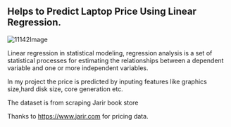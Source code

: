 ## Helps to Predict Laptop Price Using Linear Regression.
![11142Image](https://user-images.githubusercontent.com/72619886/141008670-5ba3ea3f-0b31-4d6d-952b-bb37d08da99f.png)

Linear regression in statistical modeling, regression analysis is a set of statistical processes for estimating the relationships between a dependent variable and one or more independent variables.

In my project the price is predicted by inputing features like graphics size,hard disk size, core generation etc.

The dataset is from scraping Jarir book store

Thanks to https://www.jarir.com for pricing data.

